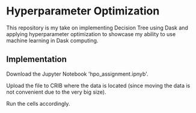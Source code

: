 # Hyperparameter Optimization
This repository is my take on implementing Decision Tree using Dask and applying hyperparameter optimization to showcase my ability to use machine learning in Dask computing.

## Implementation
Download the Jupyter Notebook 'hpo_assignment.ipnyb'.

Upload the file to CRIB where the data is located (since moving the data is not convenient due to the very big size).

Run the cells accordingly.
